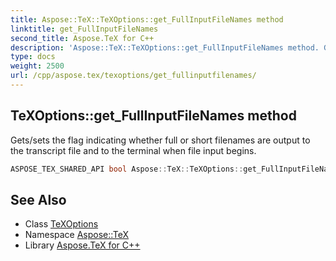 ```yaml
---
title: Aspose::TeX::TeXOptions::get_FullInputFileNames method
linktitle: get_FullInputFileNames
second_title: Aspose.TeX for C++
description: 'Aspose::TeX::TeXOptions::get_FullInputFileNames method. Gets/sets the flag indicating whether full or short filenames are output to the transcript file and to the terminal when file input begins in C++.'
type: docs
weight: 2500
url: /cpp/aspose.tex/texoptions/get_fullinputfilenames/
---
```

## TeXOptions::get_FullInputFileNames method


Gets/sets the flag indicating whether full or short filenames are output to the transcript file and to the terminal when file input begins.

```cpp
ASPOSE_TEX_SHARED_API bool Aspose::TeX::TeXOptions::get_FullInputFileNames() const
```

## See Also

* Class [TeXOptions](../)
* Namespace [Aspose::TeX](../../)
* Library [Aspose.TeX for C++](../../../)
